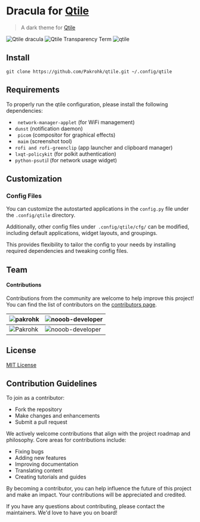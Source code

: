 # Dracula for [Qtile](https://qtile.org/)
 > A dark theme for  [Qtile](https://qtile.org/)
 
 ![Qtile dracula](https://github.com/dracula/qtile/assets/87908673/ac5630c5-554a-41e5-a2aa-03f807995693)
 ![Qtile Transparency Term ](https://github.com/dracula/qtile/assets/87908673/ab6f0401-2885-4f77-9604-5cf93b5b89ce)
 ![qtile](https://github.com/dracula/qtile/assets/87908673/535a71b1-4e13-4a64-9484-da8374a954a4)
 ## Install
 ```
 git clone https://github.com/Pakrohk/qtile.git ~/.config/qtile
 ```
 ## Requirements 
 To properly run the qtile configuration, please install the following dependencies:

   - ` network-manager-applet` (for WiFi management)
   - `dunst` (notification daemon)
   - ` picom` (compositor for graphical effects)
   - ` maim` (screenshot tool)
   - `rofi and rofi-greenclip` (app launcher and clipboard manager)
   - `lxqt-policykit` (for polkit authentication)
   - `python-psuti`l (for network usage widget)
   
## Customization

### Config Files
You can customize the autostarted applications in the ``config.py`` file under the ``.config/qtile`` directory.

Additionally, other config files under`` .config/qtile/cfg/`` can be modified, including default applications, widget layouts, and groupings.

This provides flexibility to tailor the config to your needs by installing required dependencies and tweaking config files.
## Team
#### Contributions

Contributions from the community are welcome to help improve this project!
You can find the list of contributors on the [contributors page](https://github.com/nooob-developer/qtile-dracula/graphs/contributors).

| ![pakrohk](https://github.com/Pakrohk.png?size=101)                 | ![nooob-developer](https://github.com/nooob-developer.png?size=100) |
| ------------------------------------------------------------------- | ------------------------------------------------------------------- |
| ![Pakrohk](https://github.com/Pakrohk)                              | ![nooob-developer](https://github.com/nooob-developer)              |

## License
[MIT License](https://github.com/qtile/qtile/blob/master/LICENSE)

## Contribution Guidelines
To join as a contributor:
- Fork the repository
- Make changes and enhancements
- Submit a pull request

We actively welcome contributions that align with the project roadmap and philosophy. Core areas for contributions include:

- Fixing bugs
- Adding new features
- Improving documentation
- Translating content
- Creating tutorials and guides

By becoming a contributor, you can help influence the future of this project and make an impact. Your contributions will be appreciated and credited.

If you have any questions about contributing, please contact the maintainers. We'd love to have you on board!
